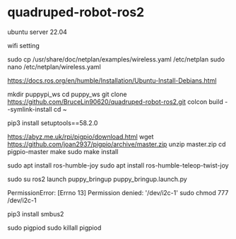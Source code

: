 # quadruped-robot-ros2

ubuntu server 22.04

wifi setting

sudo cp /usr/share/doc/netplan/examples/wireless.yaml /etc/netplan 
sudo nano /etc/netplan/wireless.yaml 

https://docs.ros.org/en/humble/Installation/Ubuntu-Install-Debians.html


mkdir puppypi_ws
cd puppy_ws
git clone https://github.com/BruceLin90620/quadruped-robot-ros2.git
colcon build --symlink-install
cd ~ 


pip3 install setuptools==58.2.0 

https://abyz.me.uk/rpi/pigpio/download.html
wget https://github.com/joan2937/pigpio/archive/master.zip
unzip master.zip
cd pigpio-master
make
sudo make install

sudo apt install ros-humble-joy
sudo apt install ros-humble-teleop-twist-joy

sudo su
ros2 launch puppy_bringup puppy_bringup.launch.py 

PermissionError: [Errno 13] Permission denied: '/dev/i2c-1'
sudo chmod 777 /dev/i2c-1

pip3 install smbus2

sudo pigpiod
sudo killall pigpiod

